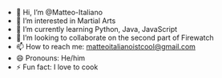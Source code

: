 - 👋 Hi, I’m @Matteo-Italiano
- 👀 I’m interested in Martial Arts
- 🌱 I’m currently learning Python, Java, JavaScript
- 💞️ I’m looking to collaborate on the second part of Firewatch
- 📫 How to reach me: matteoitalianoistcool@gmail.com
- 😄 Pronouns: He/him
- ⚡ Fun fact: I love to cook
